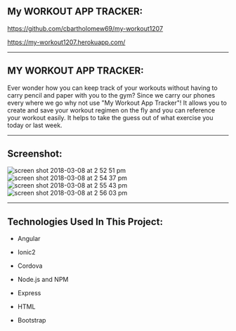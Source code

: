  ## My WORKOUT APP TRACKER:
 https://github.com/cbartholomew69/my-workout1207
 
 https://my-workout1207.herokuapp.com/
 
 ___
 
 ## MY WORKOUT APP TRACKER:
  
 Ever wonder how you can keep track of your workouts without having to carry pencil and paper with you to the gym? Since we carry our phones every where we go why not use "My Workout App Tracker"! It allows you to create and save your workout regimen on the fly and you can reference your workout easily. It helps to take the guess out of what exercise you today or last week.
 
 ___
 
 ## Screenshot:
 ![screen shot 2018-03-08 at 2 52 51 pm](https://user-images.githubusercontent.com/26726476/37175043-491f982a-22e6-11e8-8464-aae1c4bc3024.png)
![screen shot 2018-03-08 at 2 54 37 pm](https://user-images.githubusercontent.com/26726476/37175045-4bcdbfca-22e6-11e8-9c4d-20201ad9d062.png)
 ![screen shot 2018-03-08 at 2 55 43 pm](https://user-images.githubusercontent.com/26726476/37175046-4e5a6dec-22e6-11e8-83e5-c215c8eb96b8.png) 
![screen shot 2018-03-08 at 2 56 03 pm](https://user-images.githubusercontent.com/26726476/37175050-52fb8e62-22e6-11e8-9715-13883dd48d8f.png)

 ___
 
 
 ## Technologies Used In This Project:
 
 * Angular
 
 * Ionic2
 
 * Cordova
 
 * Node.js and NPM
 
 * Express
 
 * HTML
 
 * Bootstrap
 
 
 
 
  
  
  

